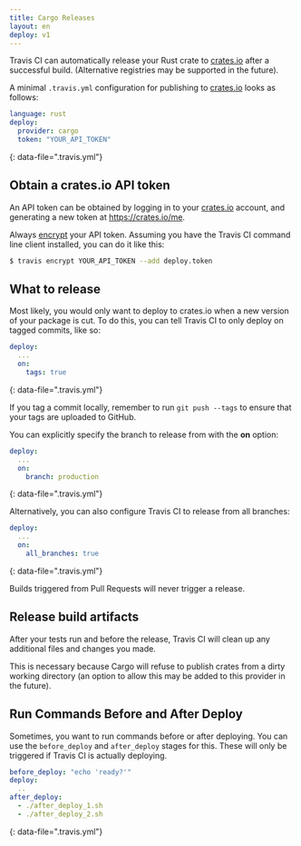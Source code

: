```yaml
---
title: Cargo Releases
layout: en
deploy: v1
---
```


Travis CI can automatically release your Rust crate to [crates.io][]
after a successful build. (Alternative registries may be supported in the
future).

A minimal `.travis.yml` configuration for publishing to [crates.io][] looks as follows:

```yaml
language: rust
deploy:
  provider: cargo
  token: "YOUR_API_TOKEN"
```
{: data-file=".travis.yml"}

## Obtain a crates.io API token

An API token can be obtained by logging in to your [crates.io][] account, and
generating a new token at <https://crates.io/me>.

Always [encrypt](/user/encryption-keys/#usage) your API token. Assuming you
have the Travis CI command line client installed, you can do it like this:

```bash
$ travis encrypt YOUR_API_TOKEN --add deploy.token
```

## What to release

Most likely, you would only want to deploy to crates.io when a new version of
your package is cut. To do this, you can tell Travis CI to only deploy on tagged
commits, like so:

```yaml
deploy:
  ...
  on:
    tags: true
```
{: data-file=".travis.yml"}

If you tag a commit locally, remember to run `git push --tags` to ensure that
your tags are uploaded to GitHub.

You can explicitly specify the branch to release from with the **on** option:

```yaml
deploy:
  ...
  on:
    branch: production
```
{: data-file=".travis.yml"}

Alternatively, you can also configure Travis CI to release from all branches:

```yaml
deploy:
  ...
  on:
    all_branches: true
```
{: data-file=".travis.yml"}

Builds triggered from Pull Requests will never trigger a release.

## Release build artifacts

After your tests run and before the release, Travis CI will clean up any
additional files and changes you made.

This is necessary because Cargo will refuse to publish crates from a dirty
working directory (an option to allow this may be added to this provider in the
future).

## Run Commands Before and After Deploy

Sometimes, you want to run commands before or after deploying. You can use the
`before_deploy` and `after_deploy` stages for this. These will only be triggered
if Travis CI is actually deploying.

```yaml
before_deploy: "echo 'ready?'"
deploy:
  ..
after_deploy:
  - ./after_deploy_1.sh
  - ./after_deploy_2.sh
```
{: data-file=".travis.yml"}

[crates.io]: https://crates.io/

